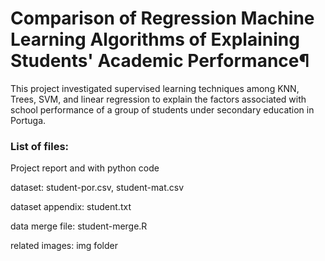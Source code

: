 # Comparison of Regression Machine Learning Algorithms of Explaining Students' Academic Performance¶
This project investigated supervised learning techniques among KNN, Trees, SVM, and linear regression to explain the factors associated with school performance of a group of students under secondary education in Portuga. 



### List of files: 
 Project report and with python code
 
 dataset: student-por.csv, student-mat.csv
 
 dataset appendix: student.txt 
 
 data merge file: student-merge.R
 
 related images: img folder
